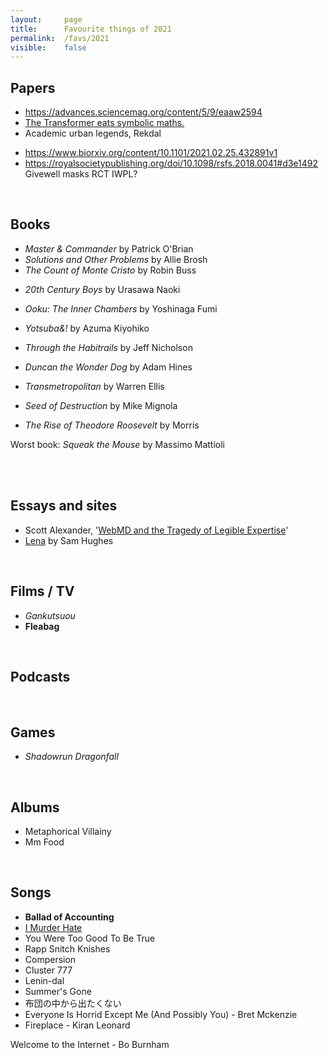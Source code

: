 ```yaml
---
layout:     page
title:      Favourite things of 2021
permalink:  /favs/2021
visible:    false
---
```


## Papers

* https://advances.sciencemag.org/content/5/9/eaaw2594
* [The Transformer eats symbolic maths.](https://arxiv.org/pdf/1912.01412.pdf)
* Academic urban legends, Rekdal
- https://www.biorxiv.org/content/10.1101/2021.02.25.432891v1
- https://royalsocietypublishing.org/doi/10.1098/rsfs.2018.0041#d3e1492
Givewell masks RCT
IWPL?

<br>

## Books

* _*Master & Commander*_ by Patrick O'Brian
* _Solutions and Other Problems_ by Allie Brosh
* _The Count of Monte Cristo_ by Robin Buss
<!-- * _Annihilation_ by VanderMeer. -->
* _20th Century Boys_ by Urasawa Naoki
* _Ooku: The Inner Chambers_ by Yoshinaga Fumi
* _Yotsuba&!_ by Azuma Kiyohiko
* _Through the Habitrails_ by Jeff Nicholson
* _Duncan the Wonder Dog_ by Adam Hines
* _Transmetropolitan_ by Warren Ellis
* _Seed of Destruction_ by Mike Mignola

* _The Rise of Theodore Roosevelt_ by Morris


Worst book: _Squeak the Mouse_ by Massimo Mattioli 

<br>


<br>

## Essays and sites

* Scott Alexander, '[WebMD and the Tragedy of Legible Expertise](https://astralcodexten.substack.com/p/webmd-and-the-tragedy-of-legible)'
* [Lena](https://qntm.org/mmacevedo_ru) by Sam Hughes

<br>

## Films / TV

* _Gankutsuou_
* **Fleabag**

<br>

## Podcasts



<br>

## Games

* _Shadowrun Dragonfall_

<br>

## Albums

* Metaphorical Villainy
* Mm Food

<br>

## Songs

* **Ballad of Accounting**
* [I Murder Hate](https://www.youtube.com/watch?v=7_uE-X-XT1c)
* You Were Too Good To Be True
* Rapp Snitch Knishes
* Compersion
* Cluster 777
* Lenin-dal
* Summer's Gone
* 布団の中から出たくない
* Everyone Is Horrid Except Me (And Possibly You) - Bret Mckenzie
* Fireplace - Kiran Leonard
<!-- ## Work -->
Welcome to the Internet - Bo Burnham
